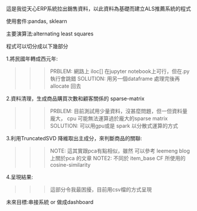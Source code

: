這是我從天心ERP系統拉出銷售資料，以此資料為基礎而建立ALS推薦系統的程式

使用套件:pandas, sklearn

主要演算法:alternating least squares

程式可以切分成以下幾部分

1.將民國年轉成西元年:
  >>>PRBLEM: 網路上 iloc[] 在jupyter notebook上可行，但在.py 執行會跳錯
  >>>SOLUTION: 用另一個dataframe 處理完後再 allocate 回去
  
2.資料清理，生成商品購買次數和顧客關係的 sparse-matrix
  >>>PRBLEM: 目前測試用少量資料，沒甚麼問題，但一但資料量龐大， cpu 可能無法運算過於龐大的sparse matrix
  >>>SOLUTION: 可以用gpu或是 spark 以分散式運算的方式
  
3.利用TruncatedSVD 降維取出主成分，來判斷商品的關聯:
  >>>NOTE: 這其實跟pca有點相似，雖然 可以參考 leemeng blog 上關於pca 的文章
  >>>NOTE2: 不同於 item_base CF 所使用的 cosine-similarity
  
4.呈現結果:
  >>>這部分令我最困擾，目前用csv檔的方式呈現
  
  
 未來目標:串接系統 or 做成dashboard
